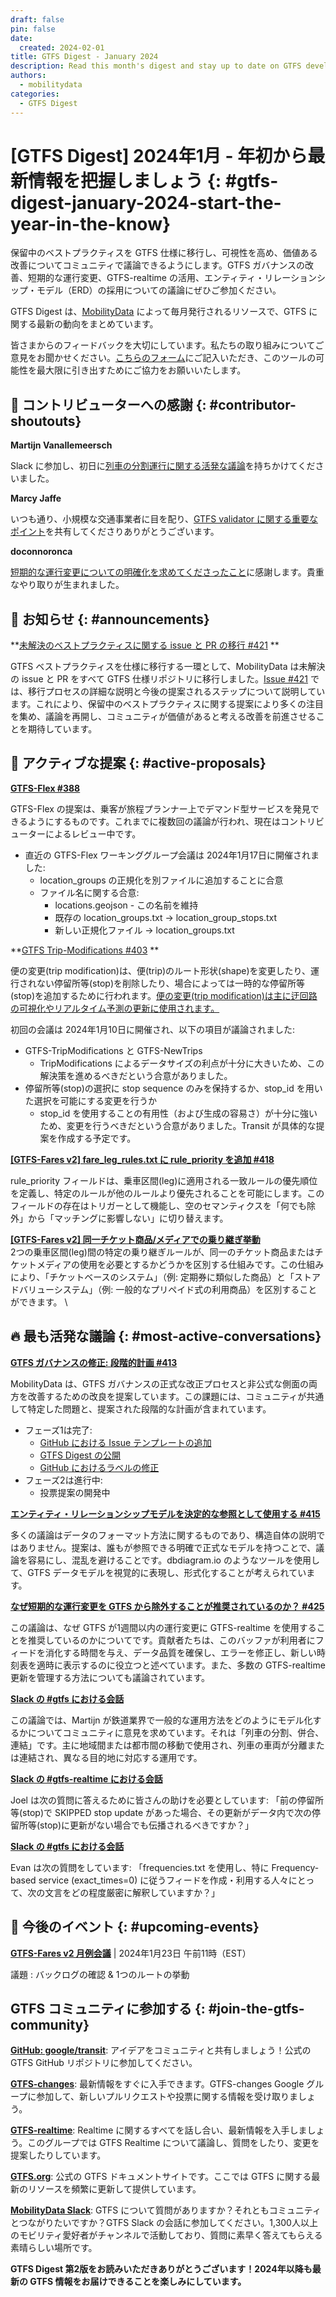 ```yaml
---
draft: false
pin: false
date:
  created: 2024-02-01
title: GTFS Digest - January 2024
description: Read this month's digest and stay up to date on GTFS development.
authors: 
  - mobilitydata
categories:
  - GTFS Digest
---
```

# [GTFS Digest] 2024年1月 - 年初から最新情報を把握しましょう {: #gtfs-digest-january-2024-start-the-year-in-the-know}

保留中のベストプラクティスを GTFS 仕様に移行し、可視性を高め、価値ある改善についてコミュニティで議論できるようにします。GTFS ガバナンスの改善、短期的な運行変更、GTFS-realtime の活用、エンティティ・リレーションシップ・モデル（ERD）の採用についての議論にぜひご参加ください。 


<!-- more -->

GTFS Digest は、[MobilityData](https://mobilitydata.org/) によって毎月発行されるリソースで、GTFS に関する最新の動向をまとめています。  

皆さまからのフィードバックを大切にしています。私たちの取り組みについてご意見をお聞かせください。[こちらのフォーム](https://forms.gle/GGefktvemnJD5Q9g8)にご記入いただき、このツールの可能性を最大限に引き出すためにご協力をお願いいたします。

## 🏅 コントリビューターへの感謝 {: #contributor-shoutouts}


**Martijn Vanallemeersch**

Slack に参加し、初日に[列車の分割運行に関する活発な議論](https://mobilitydata-io.slack.com/archives/C3FFFKX9C/p1704902620455499)を持ちかけてくださいました。 

**Marcy Jaffe**

いつも通り、小規模な交通事業者に目を配り、[GTFS validator に関する重要なポイント](https://mobilitydata-io.slack.com/archives/C03E10N96QL/p1703074450467169)を共有してくださりありがとうございます。 

**doconnoronca**

[短期的な運行変更についての明確化を求めてくださったこと](https://github.com/google/transit/issues/425)に感謝します。貴重なやり取りが生まれました。

## 📢 お知らせ {: #announcements}


**[未解決のベストプラクティスに関する issue と PR の移行 #421](https://github.com/google/transit/issues/421) **

GTFS ベストプラクティスを仕様に移行する一環として、MobilityData は未解決の issue と PR をすべて GTFS 仕様リポジトリに移行しました。[Issue #421](https://github.com/google/transit/issues/421) では、移行プロセスの詳細な説明と今後の提案されるステップについて説明しています。これにより、保留中のベストプラクティスに関する提案により多くの注目を集め、議論を再開し、コミュニティが価値があると考える改善を前進させることを期待しています。

## 📂 アクティブな提案 {: #active-proposals}


**[GTFS-Flex #388](https://github.com/google/transit/pull/388)** 

GTFS-Flex の提案は、乗客が旅程プランナー上でデマンド型サービスを発見できるようにするものです。これまでに複数回の議論が行われ、現在はコントリビューターによるレビュー中です。 



* 直近の GTFS-Flex ワーキンググループ会議は 2024年1月17日に開催されました:
    * location_groups の正規化を別ファイルに追加することに合意
    * ファイル名に関する合意:
        * locations.geojson - この名前を維持
        * 既存の location_groups.txt → location_group_stops.txt
        * 新しい正規化ファイル → location_groups.txt

**[GTFS Trip-Modifications #403](https://github.com/google/transit/pull/403) **

便の変更(trip modification)は、便(trip)のルート形状(shape)を変更したり、運行されない停留所等(stop)を削除したり、場合によっては一時的な停留所等(stop)を追加するために行われます。[便の変更(trip modification)は主に迂回路の可視化やリアルタイム予測の更新に使用されます。](https://blog.transitapp.com/how-transit-and-swiftly-put-bus-detours-on-the-map/)

初回の会議は 2024年1月10日に開催され、以下の項目が議論されました:



* GTFS-TripModifications と GTFS-NewTrips
    * TripModifications によるデータサイズの利点が十分に大きいため、この解決策を進めるべきだという合意がありました。
* 停留所等(stop)の選択に stop sequence のみを保持するか、stop_id を用いた選択を可能にする変更を行うか
    * stop_id を使用することの有用性（および生成の容易さ）が十分に強いため、変更を行うべきだという合意がありました。Transit が具体的な提案を作成する予定です。

**[[GTFS-Fares v2] fare_leg_rules.txt に rule_priority を追加 #418](https://github.com/google/transit/pull/418)**

rule_priority フィールドは、乗車区間(leg)に適用される一致ルールの優先順位を定義し、特定のルールが他のルールより優先されることを可能にします。このフィールドの存在はトリガーとして機能し、空のセマンティクスを「何でも除外」から「マッチングに影響しない」に切り替えます。

**[[GTFS-Fares v2] 同一チケット商品/メディアでの乗り継ぎ挙動](https://github.com/google/transit/pull/423)** \
2つの乗車区間(leg)間の特定の乗り継ぎルールが、同一のチケット商品またはチケットメディアの使用を必要とするかどうかを区別する仕組みです。この仕組みにより、「チケットベースのシステム」（例: 定期券に類似した商品）と「ストアドバリューシステム」（例: 一般的なプリペイド式の利用商品）を区別することができます。 \

## 🔥 最も活発な議論 {: #most-active-conversations}


**[GTFS ガバナンスの修正: 段階的計画 #413](https://github.com/google/transit/issues/413)**

MobilityData は、GTFS ガバナンスの正式な改正プロセスと非公式な側面の両方を改善するための改良を提案しています。この課題には、コミュニティが共通して特定した問題と、提案された段階的な計画が含まれています。

* フェーズ1は完了: 
    * [GitHub における Issue テンプレートの追加](https://github.com/google/transit/pull/417)
    * [GTFS Digest の公開](https://github.com/google/transit/issues/419)
    * [GitHub におけるラベルの修正](https://github.com/google/transit/labels) 
* フェーズ2は進行中: 
    * 投票提案の開発中

**[エンティティ・リレーションシップモデルを決定的な参照として使用する #415](https://github.com/google/transit/issues/415)**

多くの議論はデータのフォーマット方法に関するものであり、構造自体の説明ではありません。提案は、誰もが参照できる明確で正式なモデルを持つことで、議論を容易にし、混乱を避けることです。dbdiagram.io のようなツールを使用して、GTFS データモデルを視覚的に表現し、形式化することが考えられています。

**[なぜ短期的な運行変更を GTFS から除外することが推奨されているのか？ #425](https://github.com/google/transit/issues/425)**

この議論は、なぜ GTFS が1週間以内の運行変更に GTFS-realtime を使用することを推奨しているのかについてです。貢献者たちは、このバッファが利用者にフィードを消化する時間を与え、データ品質を確保し、エラーを修正し、新しい時刻表を適時に表示するのに役立つと述べています。また、多数の GTFS-realtime 更新を管理する方法についても議論されています。

**[Slack の #gtfs における会話](https://mobilitydata-io.slack.com/archives/C3FFFKX9C/p1704902620455499)**

この議論では、Martijn が鉄道業界で一般的な運用方法をどのようにモデル化するかについてコミュニティに意見を求めています。それは「列車の分割、併合、連結」です。主に地域間または都市間の移動で使用され、列車の車両が分離または連結され、異なる目的地に対応する運用です。

**[Slack の #gtfs-realtime における会話](https://mobilitydata-io.slack.com/archives/C3D321CKB/p1704895869851189)**

Joel は次の質問に答えるために皆さんの助けを必要としています: 「前の停留所等(stop)で SKIPPED stop update があった場合、その更新がデータ内で次の停留所等(stop)に更新がない場合でも伝播されるべきですか？」

**[Slack の #gtfs における会話](https://mobilitydata-io.slack.com/archives/C3FFFKX9C/p1705020453309289)**

Evan は次の質問をしています: 「frequencies.txt を使用し、特に Frequency-based service (exact_times=0) に従うフィードを作成・利用する人々にとって、次の文言をどの程度厳密に解釈していますか？」

## 📅 今後のイベント {: #upcoming-events}


**[GTFS-Fares v2 月例会議](https://www.eventbrite.ca/e/specifications-discussions-gtfs-fares-v2-monthly-meetings-tickets-522966225057)** | 2024年1月23日 午前11時（EST）

議題 : バックログの確認 & 1つのルートの挙動

## GTFS コミュニティに参加する {: #join-the-gtfs-community}


**[GitHub: google/transit](https://github.com/google/transit)**: アイデアをコミュニティと共有しましょう！公式の GTFS GitHub リポジトリに参加してください。

**[GTFS-changes](https://groups.google.com/g/gtfs-changes)**: 最新情報をすぐに入手できます。GTFS-changes Google グループに参加して、新しいプルリクエストや投票に関する情報を受け取りましょう。 

**[GTFS-realtime](https://groups.google.com/g/gtfs-realtime)**: Realtime に関するすべてを話し合い、最新情報を入手しましょう。このグループでは GTFS Realtime について議論し、質問をしたり、変更を提案したりしています。

**[GTFS.org](https://gtfs.org/)**: 公式の GTFS ドキュメントサイトです。ここでは GTFS に関する最新のリソースを頻繁に更新して提供しています。 

**[MobilityData Slack](https://share.mobilitydata.org/slack)**: GTFS について質問がありますか？それともコミュニティとつながりたいですか？GTFS Slack の会話に参加してください。1,300人以上のモビリティ愛好者がチャンネルで活動しており、質問に素早く答えてもらえる素晴らしい場所です。 

**GTFS Digest 第2版をお読みいただきありがとうございます！2024年以降も最新の GTFS 情報をお届けできることを楽しみにしています。**
